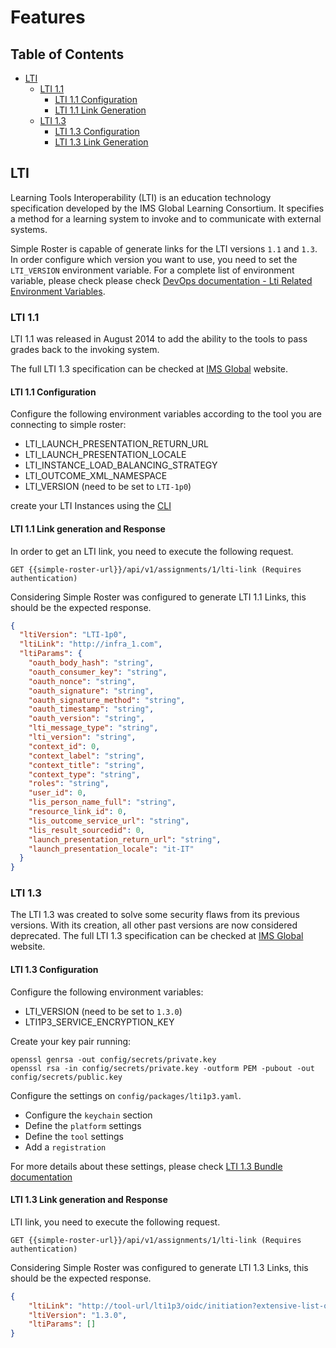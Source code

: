 # Features

## Table of Contents
- [LTI](#lti)
    - [LTI 1.1](#lti-11)
        - [LTI 1.1 Configuration](#lti-11-configuration)
        - [LTI 1.1 Link Generation](#lti-11-link-generation-and-response)
    - [LTI 1.3](#lti-13)
        - [LTI 1.3 Configuration](#lti-13-configuration)
        - [LTI 1.3 Link Generation](#lti-13-link-generation-and-response)

## LTI

Learning Tools Interoperability (LTI) is an education technology specification developed by the IMS Global Learning Consortium. It specifies a method for a learning system to invoke and to communicate with external systems.

Simple Roster is capable of generate links for the LTI versions `1.1` and `1.3`. In order configure which version you want to use, you need to set the `LTI_VERSION` environment variable. For a complete list of environment variable, please check please check [DevOps documentation - Lti Related Environment Variables](devops-documentation.md#lti-related-environment-variables).


### LTI 1.1

LTI 1.1 was released in August 2014 to add the ability to the tools to pass grades back to the invoking system.

The full LTI 1.3 specification can be checked at [IMS Global](https://www.imsglobal.org/specs/ltiv1p1p1/implementation-guide) website.

#### LTI 1.1 Configuration

Configure the following environment variables according to the tool you are connecting to simple roster:

- LTI_LAUNCH_PRESENTATION_RETURN_URL
- LTI_LAUNCH_PRESENTATION_LOCALE
- LTI_INSTANCE_LOAD_BALANCING_STRATEGY
- LTI_OUTCOME_XML_NAMESPACE
- LTI_VERSION (need to be set to `LTI-1p0`)

create your LTI Instances using the [CLI](cli/ingester-command.md#examples)

#### LTI 1.1 Link generation and Response

In order to get an LTI link, you need to execute the following request.

```http request
GET {{simple-roster-url}}/api/v1/assignments/1/lti-link (Requires authentication)
```

Considering Simple Roster was configured to generate LTI 1.1 Links, this should be the expected response.

```json
{
  "ltiVersion": "LTI-1p0",
  "ltiLink": "http://infra_1.com",
  "ltiParams": {
    "oauth_body_hash": "string",
    "oauth_consumer_key": "string",
    "oauth_nonce": "string",
    "oauth_signature": "string",
    "oauth_signature_method": "string",
    "oauth_timestamp": "string",
    "oauth_version": "string",
    "lti_message_type": "string",
    "lti_version": "string",
    "context_id": 0,
    "context_label": "string",
    "context_title": "string",
    "context_type": "string",
    "roles": "string",
    "user_id": 0,
    "lis_person_name_full": "string",
    "resource_link_id": 0,
    "lis_outcome_service_url": "string",
    "lis_result_sourcedid": 0,
    "launch_presentation_return_url": "string",
    "launch_presentation_locale": "it-IT"
  }
}
```

### LTI 1.3

The LTI 1.3 was created to solve some security flaws from its previous versions. With its creation, all other past versions are now considered deprecated.
The full LTI 1.3 specification can be checked at [IMS Global](http://www.imsglobal.org/spec/lti/v1p3/) website.

#### LTI 1.3 Configuration

Configure the following environment variables:

- LTI_VERSION (need to be set to `1.3.0`)
- LTI1P3_SERVICE_ENCRYPTION_KEY

Create your key pair running:

```shell script
openssl genrsa -out config/secrets/private.key
openssl rsa -in config/secrets/private.key -outform PEM -pubout -out config/secrets/public.key
```

Configure the settings on `config/packages/lti1p3.yaml`.
- Configure the `keychain` section
- Define the `platform` settings
- Define the `tool` settings
- Add a `registration`

For more details about these settings, please check [LTI 1.3 Bundle documentation](https://github.com/oat-sa/bundle-lti1p3/blob/master/doc/quickstart/configuration.md)

#### LTI 1.3 Link generation and Response

 LTI link, you need to execute the following request.

```http request
GET {{simple-roster-url}}/api/v1/assignments/1/lti-link (Requires authentication)
```

Considering Simple Roster was configured to generate LTI 1.3 Links, this should be the expected response.

```json
{
    "ltiLink": "http://tool-url/lti1p3/oidc/initiation?extensive-list-of-parameters",
    "ltiVersion": "1.3.0",
    "ltiParams": []
}
```

